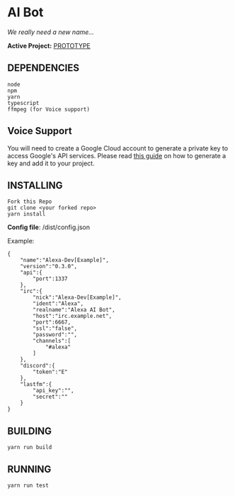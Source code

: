 # AI Bot
*We really need a new name...*


**Active Project:** [PROTOTYPE](https://github.com/Syekiya/AI-Bot/projects/1)
## DEPENDENCIES

    node
    npm
    yarn
    typescript
    ffmpeg (for Voice support)
    

## Voice Support
You will need to create a Google Cloud account to generate a private key to access Google's API services. Please read [this guide](https://github.com/Syekiya/AI-Bot/wiki/Google-Cloud-API-Setup) on how to generate a key and add it to your project.

## INSTALLING

    Fork this Repo
    git clone <your forked repo>
    yarn install
    
**Config file**: /dist/config.json

Example:

    {  
	    "name":"Alexa-Dev[Example]",  
	    "version":"0.3.0",  
		"api":{  
		    "port":1337  
	    },  
	    "irc":{  
		    "nick":"Alexa-Dev[Example]",  
		    "ident":"Alexa",  
		    "realname":"Alexa AI Bot",  
		    "host":"irc.example.net",  
		    "port":6667,  
		    "ssl":"false",  
		    "password":"",  
		    "channels":[  
			    "#alexa"  
		    ]  
	    },  
	    "discord":{  
		    "token":"E"  
	    },  
	    "lastfm":{  
		    "api_key":"",  
		    "secret":""  
	    }  
    }
	    

## BUILDING

    yarn run build


## RUNNING

    yarn run test


    
